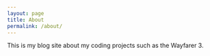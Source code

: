 ```yaml
---
layout: page
title: About
permalink: /about/
---
```


This is my blog site about my coding projects such as the Wayfarer 3.